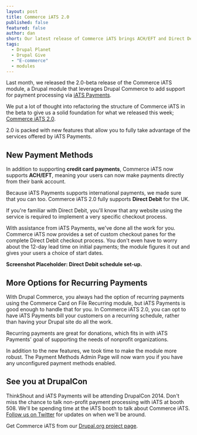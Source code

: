 ```yaml
---
layout: post
title: Commerce iATS 2.0
published: false
featured: false
author: dan
short: Our latest release of Commerce iATS brings ACH/EFT and Direct Debit payments.
tags: 
  - Drupal Planet
  - Drupal Give
  - "E-commerce"
  - modules
---
```


Last month, we released the 2.0-beta release of the Commerce iATS module, a Drupal module that leverages Drupal Commerce to add support for payment processing via [iATS Payments](http://home.iatspayments.com/).

We put a lot of thought into refactoring the structure of Commerce iATS in the beta to give us a solid foundation for what we released this week; [Commerce iATS 2.0](https://drupal.org/project/commerce_iats).

2.0 is packed with new features that allow you to fully take advantage of the services offered by iATS Payments.

## New Payment Methods

In addition to supporting **credit card payments**, Commerce iATS now supports **ACH/EFT**, meaning your users can now make payments directly from their bank account.

Because iATS Payments supports international payments, we made sure that you can too. Commerce iATS 2.0 fully supports **Direct Debit** for the UK.

If you're familiar with Direct Debit, you'll know that any website using the service is required to implement a very specific checkout process.

With assistance from iATS Payments, we've done all the work for you. Commerce iATS now provides a set of custom checkout panes for the complete Direct Debit checkout process. You don't even have to worry about the 12-day lead time on initial payments; the module figures it out and gives your users a choice of start dates.

**Screenshot Placeholder: Direct Debit schedule set-up.**

## More Options for Recurring Payments

With Drupal Commerce, you always had the option of recurring payments using the Commerce Card on File Recurring module, but iATS Payments is good enough to handle that for you. In Commerce iATS 2.0, you can opt to have iATS Payments bill your customers on a recurring schedule, rather than having your Drupal site do all the work.

Recurring payments are great for donations, which fits in with iATS Payments' goal of supporting the needs of nonprofit organizations.

In addition to the new features, we took time to make the module more robust. The Payment Methods Admin Page will now warn you if you have any unconfigured payment methods enabled.

## See you at DrupalCon

ThinkShout and iATS Payments will be attending DrupalCon 2014. Don't miss the chance to talk non-profit payment processing with iATS at booth 508. We'll be spending time at the iATS booth to talk about Commerce iATS. [Follow us on Twitter](https://twitter.com/thinkshout) for updates on when we'll be around.

Get Commerce iATS from our [Drupal.org project page](https://drupal.org/project/commerce_iats).